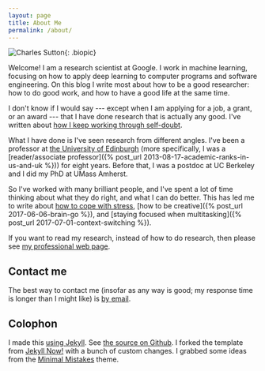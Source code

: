```yaml
---
layout: page
title: About Me
permalink: /about/
---
```


![Charles Sutton](http://homepages.inf.ed.ac.uk/csutton/images/charles3.jpg){: .biopic}

Welcome! I am a research scientist at Google. I work in machine learning,
focusing on how to apply deep learning to computer programs and software engineering.
On this blog I write most about how to be a good researcher: how to do good work,
and how to have a good life at the same time.

I don't know if I would say --- except when I am applying
for a job, a grant, or an award --- that I have done research that is 
actually any good. I've written about [how I keep working through self-doubt](https://www.theexclusive.org/2018/09/impostor.html).

What I have done is I've seen research from different angles.
I've been a professor at [the University of Edinburgh](http://www.inf.ed.ac.uk)
(more specifically, I was a [reader/associate professor]({% post_url 2013-08-17-academic-ranks-in-us-and-uk %}))
for eight years.
Before that, I was a postdoc at UC Berkeley and I did my PhD at UMass Amherst.

So I've worked with many brilliant people, and I've spent a lot of time thinking about what
they do right, and what I can do better. This has led me to write
about [how to cope with stress](/tag/advice),
[how to be creative]({% post_url 2017-06-06-brain-go %}),
and [staying focused when multitasking]({% post_url 2017-07-01-context-switching %}).

If you want to read my research, instead of how to do research,
then please see [my professional web page](http://homepages.inf.ed.ac.uk/csutton/).

## Contact me

The best way to contact me (insofar as any way is good; my response time
is longer than I might like) is [by email](mailto:csutton@inf.ed.ac.uk).

## Colophon

I made this [using Jekyll](https://jekyllrb.com/). See [the source on Github](https://github.com/casutton/casutton.github.io). I forked the template from 
[Jekyll Now!](https://github.com/barryclark/jekyll-now)
with a bunch of custom changes.
I grabbed some ideas from the [Minimal Mistakes](https://github.com/mmistakes/minimal-mistakes) theme.

